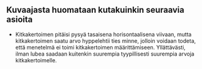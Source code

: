 ## Kuvaajasta huomataan kutakuinkin seuraavia asioita
  * Kitkakertoimen pitäisi pysyä tasaisena horisontaalisena viivaan, mutta kitkakertoimen saatu arvo hyppelehtii ties minne, jolloin voidaan todeta, että menetelmä ei toimi kitkakertoimen määrittämiseen. Yllättävästi, ilman lubea saadaan kuitenkin suurempia tyypillisesti suurempia arvoja kitkakertoimelle.
